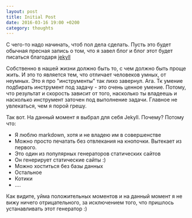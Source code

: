 ```yaml
---
layout: post
title: Initial Post
date: 2016-03-16 19:00 +0200
category: thoughts
---
```


С чего-то надо начинать, чтоб пол дела сделать. Пусть это будет обычная пресная запись о том, что я завел блог и блог этот будет писаться благодаря [jekyll](https://jekyllrb.com)

Собственно в нашей жизни должно быть то, с чем должно быть проще жить. И это то является тем, что отличает человеков умных, от неумных. Это я про "инструменты" так лихо завернул. Ага. Тк умение подбирать инструмент под задачу - это очень ценное умение. Потому, что результат и скорость зависит от того, насколько ты владеешь и насколько инструмент заточен под выполнение задачи. Главное не увлекаться, чем я порой грешу.

Так вот. На данный момент я выбрал для себя Jekyll. Почему? Потому что:

* Я люблю markdown, хотя и не владею им в совершенстве
* Можно просто печатать без отвлекания на кнопочки. Вытекает из первого.
* Это один из популярных генераторов статических сайтов
* Он генерирует статические сайты :)
* Можно хоститься без базы данных
* Остальное
* Котики
* ....

Как видите, уйма положительных моментов и на данный момент я не вижу ничего отрицательного, за исключением того, что пришлось устанавливать этот генератор :)
